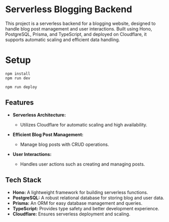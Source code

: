 # Serverless Blogging Backend

This project is a serverless backend for a blogging website, designed to handle blog post management and user interactions. Built using Hono, PostgreSQL, Prisma, and TypeScript, and deployed on Cloudflare, it supports automatic scaling and efficient data handling.

# Setup
```
npm install
npm run dev
```

```
npm run deploy
```

## Features

- **Serverless Architecture:**
  - Utilizes Cloudflare for automatic scaling and high availability.

- **Efficient Blog Post Management:**
  - Manage blog posts with CRUD operations.

- **User Interactions:**
  - Handles user actions such as creating and managing posts.

## Tech Stack

- **Hono:** A lightweight framework for building serverless functions.
- **PostgreSQL:** A robust relational database for storing blog and user data.
- **Prisma:** An ORM for easy database management and queries.
- **TypeScript:** Provides type safety and better development experience.
- **Cloudflare:** Ensures serverless deployment and scaling.

